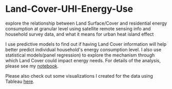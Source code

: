 # Land-Cover-UHI-Energy-Use
explore the relationship between Land Surface/Cover and residential energy consumption at granular level using satellite remote sensing info and household survey data, and what it means for urban heat island effect

I use predictive models to find out if having Land Cover information will help better predict individual household's energy consumption level. I also use statistical models(panel regression) to explore the mechanism through which Land Cover could impact energy needs. For details of the analysis, please see my [notebook](https://github.com/JK558/Land-Cover-UHI-Energy-Use/blob/master/Land-Cover-UHI-Energy-Use.ipynb).

Please also check out some visualizations I created for the data using Tableau [here](https://public.tableau.com/shared/8MTH78S64?:display_count=y&:origin=viz_share_link).
